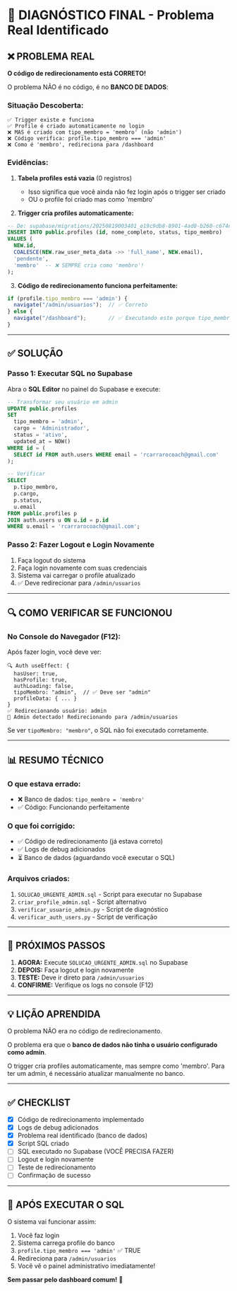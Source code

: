 # 🎯 DIAGNÓSTICO FINAL - Problema Real Identificado

## ❌ PROBLEMA REAL

**O código de redirecionamento está CORRETO!**

O problema NÃO é no código, é no **BANCO DE DADOS**:

### Situação Descoberta:

```
✅ Trigger existe e funciona
✅ Profile é criado automaticamente no login
❌ MAS é criado com tipo_membro = 'membro' (não 'admin')
❌ Código verifica: profile.tipo_membro === 'admin'
❌ Como é 'membro', redireciona para /dashboard
```

### Evidências:

1. **Tabela profiles está vazia** (0 registros)
   - Isso significa que você ainda não fez login após o trigger ser criado
   - OU o profile foi criado mas como 'membro'

2. **Trigger cria profiles automaticamente:**
```sql
-- De: supabase/migrations/20250819003401_e19c9db8-8901-4ad0-b260-c674d9326d30.sql
INSERT INTO public.profiles (id, nome_completo, status, tipo_membro)
VALUES (
  NEW.id, 
  COALESCE(NEW.raw_user_meta_data ->> 'full_name', NEW.email),
  'pendente',
  'membro'  -- ❌ SEMPRE cria como 'membro'!
);
```

3. **Código de redirecionamento funciona perfeitamente:**
```typescript
if (profile.tipo_membro === 'admin') {
  navigate("/admin/usuarios");  // ✅ Correto
} else {
  navigate("/dashboard");       // ✅ Executando este porque tipo_membro = 'membro'
}
```

---

## ✅ SOLUÇÃO

### Passo 1: Executar SQL no Supabase

Abra o **SQL Editor** no painel do Supabase e execute:

```sql
-- Transformar seu usuário em admin
UPDATE public.profiles
SET 
  tipo_membro = 'admin',
  cargo = 'Administrador',
  status = 'ativo',
  updated_at = NOW()
WHERE id = (
  SELECT id FROM auth.users WHERE email = 'rcarrarocoach@gmail.com'
);

-- Verificar
SELECT 
  p.tipo_membro,
  p.cargo,
  p.status,
  u.email
FROM public.profiles p
JOIN auth.users u ON u.id = p.id
WHERE u.email = 'rcarrarocoach@gmail.com';
```

### Passo 2: Fazer Logout e Login Novamente

1. Faça logout do sistema
2. Faça login novamente com suas credenciais
3. Sistema vai carregar o profile atualizado
4. ✅ Deve redirecionar para `/admin/usuarios`

---

## 🔍 COMO VERIFICAR SE FUNCIONOU

### No Console do Navegador (F12):

Após fazer login, você deve ver:

```
🔍 Auth useEffect: {
  hasUser: true,
  hasProfile: true,
  authLoading: false,
  tipoMembro: "admin",  // ✅ Deve ser "admin"
  profileData: { ... }
}
✅ Redirecionando usuário: admin
🔐 Admin detectado! Redirecionando para /admin/usuarios
```

Se ver `tipoMembro: "membro"`, o SQL não foi executado corretamente.

---

## 📊 RESUMO TÉCNICO

### O que estava errado:
- ❌ Banco de dados: `tipo_membro = 'membro'`
- ✅ Código: Funcionando perfeitamente

### O que foi corrigido:
- ✅ Código de redirecionamento (já estava correto)
- ✅ Logs de debug adicionados
- ⏳ Banco de dados (aguardando você executar o SQL)

### Arquivos criados:
1. `SOLUCAO_URGENTE_ADMIN.sql` - Script para executar no Supabase
2. `criar_profile_admin.sql` - Script alternativo
3. `verificar_usuario_admin.py` - Script de diagnóstico
4. `verificar_auth_users.py` - Script de verificação

---

## 🚀 PRÓXIMOS PASSOS

1. **AGORA:** Execute `SOLUCAO_URGENTE_ADMIN.sql` no Supabase
2. **DEPOIS:** Faça logout e login novamente
3. **TESTE:** Deve ir direto para `/admin/usuarios`
4. **CONFIRME:** Verifique os logs no console (F12)

---

## 💡 LIÇÃO APRENDIDA

O problema NÃO era no código de redirecionamento.

O problema era que o **banco de dados não tinha o usuário configurado como admin**.

O trigger cria profiles automaticamente, mas sempre como 'membro'. Para ter um admin, é necessário atualizar manualmente no banco.

---

## ✅ CHECKLIST

- [x] Código de redirecionamento implementado
- [x] Logs de debug adicionados
- [x] Problema real identificado (banco de dados)
- [x] Script SQL criado
- [ ] SQL executado no Supabase (VOCÊ PRECISA FAZER)
- [ ] Logout e login novamente
- [ ] Teste de redirecionamento
- [ ] Confirmação de sucesso

---

## 🎉 APÓS EXECUTAR O SQL

O sistema vai funcionar assim:

1. Você faz login
2. Sistema carrega profile do banco
3. `profile.tipo_membro === 'admin'` ✅ TRUE
4. Redireciona para `/admin/usuarios`
5. Você vê o painel administrativo imediatamente!

**Sem passar pelo dashboard comum!** 🎯
